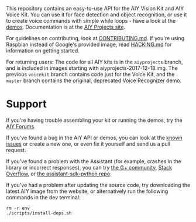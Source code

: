 
This repository contains an easy-to-use API for the AIY Vision Kit and
AIY Voice Kit.
You can use it for face detection and object recognition, or use it to create
voice commands with simple while loops - have a look at the
[demos](https://github.com/google/aiyprojects-raspbian/tree/aiyprojects/src/examples).
Documentation is at the [AIY Projects site](https://aiyprojects.withgoogle.com).

For guidelines on contributing, look at [CONTRIBUTING.md](CONTRIBUTING.md).
If you're using Raspbian instead of Google's provided image, read
[HACKING.md](HACKING.md) for information on getting started.

For returning users:
The code for all AIY kits is in the `aiyprojects` branch, and is included in
images starting with aiyprojects-2017-12-18.img. The previous `voicekit` branch
contains code just for the Voice Kit, and the `master` branch contains the
original, deprecated Voice Recognizer demo.

# Support

If you're having trouble assembling your kit or running the demos,
try the [AIY Forums](https://www.raspberrypi.org/forums/viewforum.php?f=114).

If you've found a bug in the AIY API or demos, you can look at the
[known issues](https://github.com/google/aiyprojects-raspbian/issues) or create
a new one, or even fix it yourself and send us a pull request.

If you've found a problem with the Assistant (for example, crashes in the
library or incorrect responses), you can try
[the G+ community](https://plus.google.com/communities/117537996116836200696),
[Stack Overflow](https://stackoverflow.com/questions/tagged/google-assistant-sdk),
or [the assistant-sdk-python repo](https://github.com/googlesamples/assistant-sdk-python/).

If you've had a problem after updating the source code, try downloading the
latest AIY image from the website, or alternatively run the following commands
in the dev terminal:

```
rm -r env
./scripts/install-deps.sh
```
